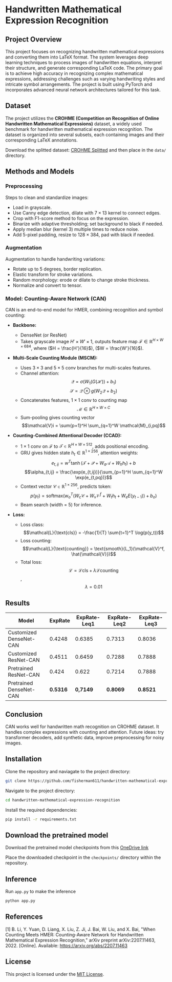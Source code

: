 # **Handwritten Mathematical Expression Recognition**

## **Project Overview**
This project focuses on recognizing handwritten mathematical expressions and converting them into LaTeX format. The system leverages deep learning techniques to process images of handwritten equations, interpret their structure, and generate corresponding LaTeX code. The primary goal is to achieve high accuracy in recognizing complex mathematical expressions, addressing challenges such as varying handwriting styles and intricate symbol arrangements. The project is built using PyTorch and incorporates advanced neural network architectures tailored for this task.

## **Dataset**

The project utilizes the **CROHME (Competition on Recognition of Online Handwritten Mathematical Expressions)** dataset, a widely used benchmark for handwritten mathematical expression recognition. The dataset is organized into several subsets, each containing images and their corresponding LaTeX annotations.

Download the splitted dataset: [CROHME Splitted](https://husteduvn-my.sharepoint.com/:f:/g/personal/thanh_lh225458_sis_hust_edu_vn/EviH0ckuHR9KiXftU5ETkPQBHvEL77YTscIHvfN7LBSrSg?e=CHwNxv) and then place in the `data/` directory.

## **Methods and Models**

### **Preprocessing** 
Steps to clean and standardize images: 
* Load in grayscale.
* Use Canny edge detection, dilate with $7 \times 13$ kernel to connect edges.
* Crop with F1-score method to focus on the expression.
* Binarize with adaptive thresholding; set background to black if needed.
* Apply median blur (kernel 3) multiple times to reduce noise.
* Add 5-pixel padding, resize to $128 \times 384$, pad with black if needed.

### **Augmentation**
Augmentation to handle handwriting variations: 
* Rotate up to 5 degrees, border replication. 
* Elastic transform for stroke variations.
* Random morphology: erode or dilate to change stroke thickness.
* Normalize and convert to tensor.

### **Model: Counting-Aware Network (CAN)**

CAN is an end-to-end model for HMER, combining recognition and symbol counting: 
* **Backbone:** 

    * DenseNet (or ResNet)
    * Takes grayscale image $H' \times W' \times 1$, outputs feature map $\mathcal{F} \in \mathbb{R}^{H \times W \times 684}$, where ($H = \frac{H'}{16}$), ($W = \frac{W'}{16}$).

* **Multi-Scale Counting Module (MSCM):** 

    * Uses $3 \times 3$ and $5 \times 5$ conv branches for multi-scales features.
    * Channel attention: $$\mathcal{Q} = \sigma(W_1(G(\mathcal{H})) + b_1)$$ $$\mathcal{S} = \mathcal{Q} \otimes g(W_2 \mathcal{Q} + b_2)$$
    * Concatenates features, $1 \times 1$ conv to counting map $$\mathcal{M} \in \mathbb{R}^{H \times W \times C}$$
    * Sum-pooling gives counting vector $$\mathcal{V}i = \sum{p=1}^H \sum_{q=1}^W \mathcal{M}_{i,pq}$$

* **Counting-Combined Attentional Decoder (CCAD):**

    * $1 \times 1$ conv on $\mathcal{F}$ to $\mathcal{T} \in \mathbb{R}^{H \times W \times 512}$, adds positional encoding.
    * GRU gives hidden state $h_t \in \mathbb{R}^{1 \times 256}$, attention weights: $$e_{t,ij} = w^T \tanh(\mathcal{T} + \mathcal{P} + W_a \mathcal{A} + W_h h_t) + b$$ $$\alpha_{t,ij} = \frac{\exp(e_{t,ij})}{\sum_{p=1}^H \sum_{q=1}^W \exp(e_{t,pq})}$$
    * Context vector $\mathcal{C} \in \mathbb{R}^{1 \times 256}$, predicts token: $$p(y_t) = \text{softmax}(w_o^T (W_c \mathcal{C} + W_v \mathcal{V}^f + W_t h_t + W_e E(y_{t-1})) + b_o)$$
    * Beam search (width = 5) for inference.

* **Loss:** 
    
    * Loss class: $$\mathcal{L}{\text{cls}} = -\frac{1}{T} \sum{t=1}^T \log(p(y_t))$$
    * Loss counting: $$\mathcal{L}{\text{counting}} = \text{smooth}{L_1}(\mathcal{V}^f, \hat{\mathcal{V}})$$
    * Total loss:  $$\mathcal{L} = \mathcal{L}{\text{cls}} + \lambda \mathcal{L}{\text{counting}}$$, $$\lambda = 0.01$$

## **Results**
| Model       | ExpRate   | ExpRate-Leq1 | ExpRate-Leq2 | ExpRate-Leq3 | 
|-------------|--------|---------|---------|---------|
| Customized DenseNet-CAN        | 0.4248 | 0.6385  | 0.7313  | 0.8036  | 
| Customized ResNet-CAN  | 0.4511 | 0.6459  | 0.7288  | 0.7888  |
| Pretrained ResNet-CAN        | 0.424 | 0.622  | 0.7214  | 0.7888  | 
| Pretrained DenseNet-CAN    | **0.5316** | **0,7149**  | **0.8069**  | **0.8521**  |

## **Conclusion**
CAN works well for handwritten math recognition on CROHME dataset. It handles complex expressions with counting and attention. Future ideas: try transformer decoders, add synthetic data, improve preprocessing for noisy images.

## **Installation**
Clone the repository and naviagate to the project directory: 
```bash
git clone https://github.com/fisherman611/handwritten-mathematical-expression-recognition.git
```

Navigate to the project directory:
```bash
cd handwritten-mathematical-expression-recognition
```

Install the required dependencies: 
```bash
pip install -r requirements.txt
```

## **Download the pretrained model**
Download the pretrained model checkpoints from this [OneDrive link](https://husteduvn-my.sharepoint.com/:f:/g/personal/thanh_lh225458_sis_hust_edu_vn/EvWQqIjJQtNKuQwwH1G8EMkBcRPM8s3msiI7-IBERbve1A?e=6SeGHB)

Place the downloaded checkpoint in the `checkpoints/` directory within the repository.

## **Inference**
Run `app.py` to make the inference
```bash
python app.py
```
## **References**
[1] B. Li, Y. Yuan, D. Liang, X. Liu, Z. Ji, J. Bai, W. Liu, and X. Bai, "When Counting Meets HMER: Counting-Aware Network for Handwritten Mathematical Expression Recognition," arXiv preprint arXiv:2207.11463, 2022. [Online]. Available: https://arxiv.org/abs/2207.11463
## **License**
This project is licensed under the [MIT License](LICENSE).

